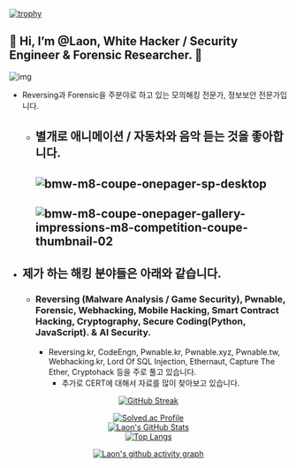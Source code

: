 [![trophy](https://github-profile-trophy.vercel.app/?username=Laonskys&theme=algolia&column=10)](https://github.com/Luon/)

## 💫 Hi, I’m @Laon, White Hacker / Security Engineer & Forensic Researcher. 💫
![img](https://github.com/user-attachments/assets/c4acc5f3-f770-4d9a-9079-7f6ee0eebc35)
- Reversing과 Forensic을 주분야로 하고 있는 모의해킹 전문가, 정보보안 전문가입니다.
  - 별개로 애니메이션 / 자동차와 음악 듣는 것을 좋아합니다.
    -------------------------------
    ![bmw-m8-coupe-onepager-sp-desktop](https://github.com/user-attachments/assets/aec81e54-34cb-46cb-9082-6298d69ac523)
    ------------------------------------
    ![bmw-m8-coupe-onepager-gallery-impressions-m8-competition-coupe-thumbnail-02](https://github.com/user-attachments/assets/a296ee7c-27cb-42bb-ba3b-1b53e046c101)
    -----------------------------

- ## 제가 하는 해킹 분야들은 아래와 같습니다.

  - ### Reversing (Malware Analysis / Game Security), Pwnable, Forensic, Webhacking, Mobile Hacking, Smart Contract Hacking, Cryptography, Secure Coding(Python, JavaScript). & AI Security.
    - Reversing.kr, CodeEngn, Pwnable.kr, Pwnable.xyz, Pwnable.tw, Webhacking.kr, Lord Of SQL Injection, Ethernaut, Capture The Ether, Cryptohack 등을 주로 풀고 있습니다.
      - 추가로 CERT에 대해서 자료를 많이 찾아보고 있습니다.
    
<div align = "center">

[![GitHub Streak](https://github-readme-streak-stats.herokuapp.com/?user=Laonskys&theme=holi-theme)](https://git.io/streak-stats)

[![Solved.ac Profile](http://mazassumnida.wtf/api/v2/generate_badge?boj=dsph9245)](https://solved.ac/dsph9245) <br/>
[![Laon's GitHub Stats](https://github-readme-stats.vercel.app/api?username=Laonskys&hide=contribs,prs&show_icons=true&theme=ambient_gradient)](https://github.com/anuraghazra/github-readme-stats)
<br>
[![Top Langs](https://github-readme-stats.vercel.app/api/top-langs/?username=Laonskys&langs_count=10&hide=contribs,prs&show_icons=true&theme=ambient_gradient)](https://github.com/anuraghazra/github-readme-stats)

[![Laon's github activity graph](https://github-readme-activity-graph.vercel.app/graph?username=Laonskys&theme=react-dark&border=true)](https://github.com/ashutosh00710/github-readme-activity-graph)

</div>
